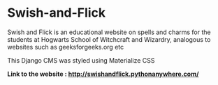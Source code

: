 # Swish-and-Flick
Swish and Flick is an educational website on spells and charms for the students at Hogwarts School of Witchcraft and Wizardry, analogous to websites such as geeksforgeeks.org etc

This Django CMS was styled using Materialize CSS
 
**Link to the website : http://swishandflick.pythonanywhere.com/**
